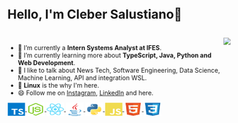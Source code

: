 # Hello, I'm Cleber Salustiano👋
<a>
  <a href="https://github.com/CleberSalustiano">
    <br>
  <img height="180em" src="https://github-readme-stats.vercel.app/api?username=clebersalustiano&show_icons=true&bg_color=001100&title_color=23DB8B&text_color=FFFFFF&icon_color=23DB8B&count_private=true&hide_border=true"  align="right"/>

<a/>

- 🔭 I’m currently a **Intern Systems Analyst at IFES**.
- 🌱 I’m currently learning more about **TypeScript, Java, Python and Web Development**.
- 💬 I like to talk about News Tech, Software Engineering, Data Science, Machine Learning, API and integration WSL.
- 🐧 **Linux** is the why I'm here.
- 😄 Follow me on [Instagram], [LinkedIn] and here.
    
[Instagram]: https://www.instagram.com/bdextreme/
[LinkedIn]: https://www.linkedin.com/in/clebersalustiano/
 <div style="display: inline_block">
  <a href="https://github.com/CleberSalustiano">
  <img align="center" alt="Cleber-TS" height="30" width="40" src="https://raw.githubusercontent.com/devicons/devicon/master/icons/typescript/typescript-plain.svg">
  <img align="center" alt="Cleber-NodeJs" height="30" width="40" src="https://raw.githubusercontent.com/devicons/devicon/master/icons/nodejs/nodejs-original.svg">
  <img align="center" alt="Cleber-React" height="30" width="40" src="https://raw.githubusercontent.com/devicons/devicon/master/icons/react/react-original.svg">
  <img align="center" alt="Cleber-Java" height="30" width="40" src="https://raw.githubusercontent.com/devicons/devicon/master/icons/java/java-original.svg">
  <img align="center" alt="Cleber-Python" height="30" width="40" src="https://raw.githubusercontent.com/devicons/devicon/master/icons/python/python-original.svg">
  <img align="center" alt="Cleber-JS" height="30" width="40" src="https://raw.githubusercontent.com/devicons/devicon/master/icons/javascript/javascript-plain.svg">
  <img align="center" alt="Cleber-HTML" height="30" width="40" src="https://raw.githubusercontent.com/devicons/devicon/master/icons/html5/html5-original.svg">
  <img align="center" alt="Cleber-CSS" height="30" width="40" src="https://raw.githubusercontent.com/devicons/devicon/master/icons/css3/css3-original.svg">
<!--<img align="center" alt="Cleber-C" height="30" width="40" src="https://raw.githubusercontent.com/devicons/devicon/master/icons/c/c-original.svg"> -->


</div>  
    
  ##
<div> 
  
